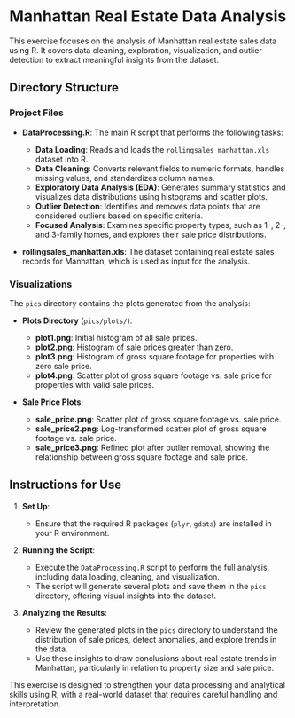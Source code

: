# Manhattan Real Estate Data Analysis

This exercise focuses on the analysis of Manhattan real estate sales data using R. It covers data cleaning, exploration, visualization, and outlier detection to extract meaningful insights from the dataset.

## Directory Structure

### Project Files

- **DataProcessing.R**: The main R script that performs the following tasks:
  - **Data Loading**: Reads and loads the `rollingsales_manhattan.xls` dataset into R.
  - **Data Cleaning**: Converts relevant fields to numeric formats, handles missing values, and standardizes column names.
  - **Exploratory Data Analysis (EDA)**: Generates summary statistics and visualizes data distributions using histograms and scatter plots.
  - **Outlier Detection**: Identifies and removes data points that are considered outliers based on specific criteria.
  - **Focused Analysis**: Examines specific property types, such as 1-, 2-, and 3-family homes, and explores their sale price distributions.

- **rollingsales_manhattan.xls**: The dataset containing real estate sales records for Manhattan, which is used as input for the analysis.

### Visualizations

The `pics` directory contains the plots generated from the analysis:

- **Plots Directory** (`pics/plots/`):
  - **plot1.png**: Initial histogram of all sale prices.
  - **plot2.png**: Histogram of sale prices greater than zero.
  - **plot3.png**: Histogram of gross square footage for properties with zero sale price.
  - **plot4.png**: Scatter plot of gross square footage vs. sale price for properties with valid sale prices.

- **Sale Price Plots**:
  - **sale_price.png**: Scatter plot of gross square footage vs. sale price.
  - **sale_price2.png**: Log-transformed scatter plot of gross square footage vs. sale price.
  - **sale_price3.png**: Refined plot after outlier removal, showing the relationship between gross square footage and sale price.

## Instructions for Use

1. **Set Up**:
   - Ensure that the required R packages (`plyr`, `gdata`) are installed in your R environment.

2. **Running the Script**:
   - Execute the `DataProcessing.R` script to perform the full analysis, including data loading, cleaning, and visualization.
   - The script will generate several plots and save them in the `pics` directory, offering visual insights into the dataset.

3. **Analyzing the Results**:
   - Review the generated plots in the `pics` directory to understand the distribution of sale prices, detect anomalies, and explore trends in the data.
   - Use these insights to draw conclusions about real estate trends in Manhattan, particularly in relation to property size and sale price.

This exercise is designed to strengthen your data processing and analytical skills using R, with a real-world dataset that requires careful handling and interpretation.
